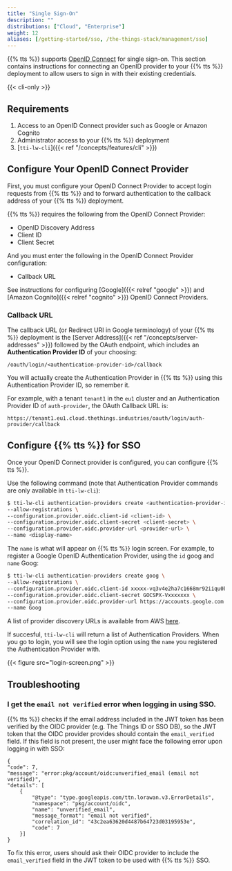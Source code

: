 ```yaml
---
title: "Single Sign-On"
description: ""
distributions: ["Cloud", "Enterprise"]
weight: 12
aliases: [/getting-started/sso, /the-things-stack/management/sso]
---
```


{{% tts %}} supports [OpenID Connect](https://openid.net/connect/) for single sign-on. This section contains instructions for connecting an OpenID provider to your {{% tts %}} deployment to allow users to sign in with their existing credentials.

<!--more-->

{{< cli-only >}}

## Requirements

1. Access to an OpenID Connect provider such as Google or Amazon Cognito
2. Administrator access to your {{% tts %}} deployment
3. [`tti-lw-cli`]({{< ref "/concepts/features/cli" >}})

## Configure Your OpenID Connect Provider

First, you must configure your OpenID Connect Provider to accept login requests from {{% tts %}} and to forward authentication to the callback address of your {{% tts %}} deployment.

{{% tts %}} requires the following from the OpenID Connect Provider:

- OpenID Discovery Address
- Client ID
- Client Secret

And you must enter the following in the OpenID Connect Provider configuration:

- Callback URL

See instructions for configuring [Google]({{< relref "google" >}}) and [Amazon Cognito]({{< relref "cognito" >}}) OpenID Connect Providers.

### Callback URL

The callback URL (or Redirect URI in Google terminology) of your {{% tts %}} deployment is the [Server Address]({{< ref "/concepts/server-addresses" >}}) followed by the OAuth endpoint, which includes an **Authentication Provider ID** of your choosing:

`/oauth/login/<authentication-provider-id>/callback`

You will actually create the Authentication Provider in {{% tts %}} using this Authentication Provider ID, so remember it.

For example, with a tenant `tenant1` in the `eu1` cluster and an Authentication Provider ID of `auth-provider`, the OAuth Callback URL is:

`https://tenant1.eu1.cloud.thethings.industries/oauth/login/auth-provider/callback`

## Configure {{% tts %}} for SSO

Once your OpenID Connect provider is configured, you can configure {{% tts %}}.

Use the following command (note that Authentication Provider commands are only available in `tti-lw-cli`):

```bash
$ tti-lw-cli authentication-providers create <authentication-provider-id> \
--allow-registrations \
--configuration.provider.oidc.client-id <client-id> \
--configuration.provider.oidc.client-secret <client-secret> \
--configuration.provider.oidc.provider-url <provider-url> \
--name <display-name>
```

The `name` is what will appear on {{% tts %}} login screen. For example, to register a Google OpenID Authentication Provider, using the `id` goog and `name` Goog:

```bash
$ tti-lw-cli authentication-providers create goog \
--allow-registrations \
--configuration.provider.oidc.client-id xxxxx-vq3v4e2ha7c1668mr92iiqu0bd1spct2.apps.googleusercontent.com \
--configuration.provider.oidc.client-secret GOCSPX-Vxxxxxxx \
--configuration.provider.oidc.provider-url https://accounts.google.com \
--name Goog
```

A list of provider discovery URLs is available from AWS [here](https://docs.aws.amazon.com/cognito/latest/developerguide/cognito-user-pools-oidc-idp.html#cognito-user-pools-oidc-idp-step-1).

If succesful, `tti-lw-cli` will return a list of Authentication Providers. When you go to login, you will see the login option using the `name` you registered the Authentication Provider with.

{{< figure src="login-screen.png" >}}

## Troubleshooting

### I get the `email not verified` error when logging in using SSO.

{{% tts %}} checks if the email address included in the JWT token has been verified by the OIDC provider (e.g. The Things ID or SSO DB), so the JWT token that the OIDC provider provides should contain the `email_verified` field. If this field is not present, the user might face the following error upon logging in with SSO:

```
{
"code": 7,
"message": "error:pkg/account/oidc:unverified_email (email not verified)",
"details": [
    {
        "@type": "type.googleapis.com/ttn.lorawan.v3.ErrorDetails",
        "namespace": "pkg/account/oidc",
        "name": "unverified_email",
        "message_format": "email not verified",
        "correlation_id": "43c2ea63620d4487b64723d03195953e",
        "code": 7
    }]
}
```

To fix this error, users should ask their OIDC provider to include the `email_verified` field in the JWT token to be used with {{% tts %}} SSO.
